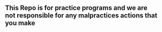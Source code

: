 <!-- # Project Admin

<div align = "center"><img src= "https://user-images.githubusercontent.com/60481830/175817354-a0db6fb3-e4e3-449c-b845-3c23b474dd97.jpeg" >
  
Linkedin - https://www.linkedin.com/in/sikhakolli-srinivas-0638541a9/

Whatsapp - 799558595

Email - 19131a05m5@gvpce.ac.in


#### you can contact me if you have any doubts. Feel free to ask
  
  </div>

 -->
 ## This Repo is for practice programs and we are not responsible for any malpractices actions that you make
